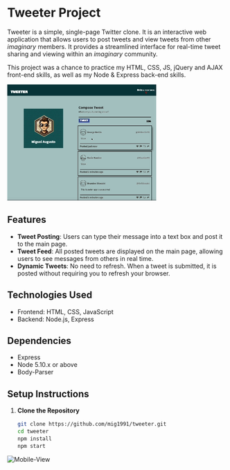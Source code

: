 # Tweeter Project

Tweeter is a simple, single-page Twitter clone. It is an interactive web application that allows users to post tweets and view tweets from other *imaginary* members. It provides a streamlined interface for real-time tweet sharing and viewing within an *imaginary* community.

This project was a chance to practice my HTML, CSS, JS, jQuery and AJAX front-end skills, as well as my Node & Express back-end skills.

![Desktop-View](https://github.com/mig1991/tweeter/blob/master/docs/desktop-view.gif?raw=true)


## Features

- **Tweet Posting**: Users can type their message into a text box and post it to the main page.
- **Tweet Feed**: All posted tweets are displayed on the main page, allowing users to see messages from others in real time.
- **Dynamic Tweets**: No need to refresh. When a tweet is submitted, it is posted without requiring you to refresh your browser. 

## Technologies Used

- Frontend: HTML, CSS, JavaScript
- Backend: Node.js, Express

## Dependencies 

- Express
- Node 5.10.x or above
- Body-Parser

## Setup Instructions
1. **Clone the Repository**
   ```bash
   git clone https://github.com/mig1991/tweeter.git
   cd tweeter
   npm install
   npm start

![Mobile-View](https://github.com/mig1991/tweeter/blob/master/docs/mobile-view.gif?raw=true)